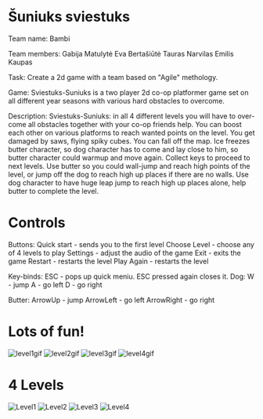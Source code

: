 # Šuniuks sviestuks
Team name: Bambi

Team members:
Gabija Matulytė
Eva Bertašiūtė
Tauras Narvilas
Emilis Kaupas

Task:
Create a 2d game with a team based on "Agile" methology.

Game:
Sviestuks-Suniuks is a two player 2d co-op platformer game set on all different year seasons with various hard obstacles to overcome.

Description:
Sviestuks-Suniuks: in all 4 different levels you will have to over-come all obstacles together with your co-op friends help. You can boost each other on various platforms to reach wanted points on the level. You get damaged by saws, flying spiky cubes. You can fall off the map. Ice freezes butter character, so dog character has to come and lay close to him, so butter character could warmup and move again. Collect keys to proceed to next levels. Use butter so you could wall-jump and reach high points of the level, or jump off the dog to reach high up places if there are no walls. Use dog character to have huge leap jump to reach high up places alone, help butter to complete the level.

# Controls

Buttons:
Quick start - sends you to the first level
Choose Level - choose any of 4 levels to play
Settings - adjust the audio of the game
Exit - exits the game
Restart - restarts the level
Play Again - restarts the level

Key-binds:
ESC - pops up quick meniu. ESC pressed again closes it.
Dog:
W - jump
A - go left
D - go right

Butter:
ArrowUp - jump
ArrowLeft - go left
ArrowRight - go right

# Lots of fun!
![level1gif](https://github.com/taurasbear/suniuks-sviestuks/assets/156223152/689b4f1c-4695-4aef-a658-4bdd60f0eba8)
![level2gif](https://github.com/taurasbear/suniuks-sviestuks/assets/156223152/b7591318-4924-4f43-bc0d-517e521b43c4)
![level3gif](https://github.com/taurasbear/suniuks-sviestuks/assets/156223152/78684629-d9fa-4b96-8d29-edae3b6134e1)
![level4gif](https://github.com/taurasbear/suniuks-sviestuks/assets/156223152/4c217a0a-e156-41d4-b674-427e2322c987)

# 4 Levels
![Level1](https://github.com/taurasbear/suniuks-sviestuks/assets/156223152/a8160ee3-6fc7-46cd-82f0-0a04aaeff5a2)
![Level2](https://github.com/taurasbear/suniuks-sviestuks/assets/156223152/79214afc-6cf8-46fe-99e8-7b4baeaea845)
![Level3](https://github.com/taurasbear/suniuks-sviestuks/assets/156223152/c164246c-0385-40ea-85f6-cefc18c95c15)
![Level4](https://github.com/taurasbear/suniuks-sviestuks/assets/156223152/79f85db2-d690-4751-95d6-637e92fb883f)
